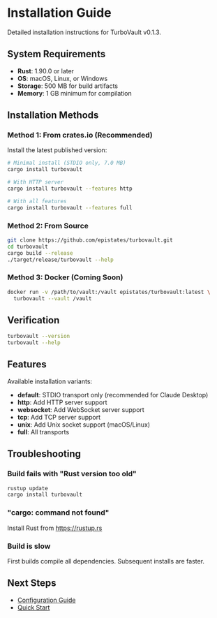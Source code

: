# Installation Guide

Detailed installation instructions for TurboVault v0.1.3.

## System Requirements

- **Rust**: 1.90.0 or later
- **OS**: macOS, Linux, or Windows
- **Storage**: 500 MB for build artifacts
- **Memory**: 1 GB minimum for compilation

## Installation Methods

### Method 1: From crates.io (Recommended)

Install the latest published version:

```bash
# Minimal install (STDIO only, 7.0 MB)
cargo install turbovault

# With HTTP server
cargo install turbovault --features http

# With all features
cargo install turbovault --features full
```

### Method 2: From Source

```bash
git clone https://github.com/epistates/turbovault.git
cd turbovault
cargo build --release
./target/release/turbovault --help
```

### Method 3: Docker (Coming Soon)

```bash
docker run -v /path/to/vault:/vault epistates/turbovault:latest \
  turbovault --vault /vault
```

## Verification

```bash
turbovault --version
turbovault --help
```

## Features

Available installation variants:

- **default**: STDIO transport only (recommended for Claude Desktop)
- **http**: Add HTTP server support
- **websocket**: Add WebSocket server support
- **tcp**: Add TCP server support
- **unix**: Add Unix socket support (macOS/Linux)
- **full**: All transports

## Troubleshooting

### Build fails with "Rust version too old"
```bash
rustup update
cargo install turbovault
```

### "cargo: command not found"
Install Rust from https://rustup.rs

### Build is slow
First builds compile all dependencies. Subsequent installs are faster.

## Next Steps

- [Configuration Guide](../configuration/index.md)
- [Quick Start](quick-start.md)
